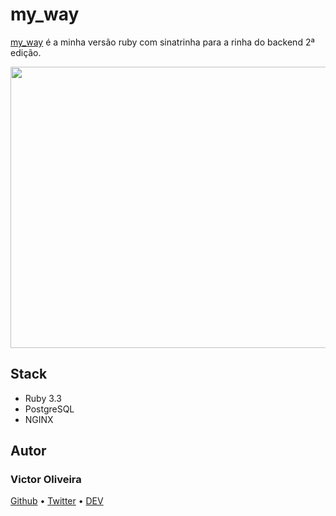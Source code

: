 # my_way

[my_way](https://github.com/v1t4o/my_way) é a minha versão ruby com sinatrinha para a rinha do backend 2ª edição.

<img src="https://github.com/v1t4o/my_way/assets/myway.png" width="700" height="450"/> 

## Stack

* Ruby 3.3
* PostgreSQL
* NGINX

## Autor

### Victor Oliveira

[Github](https://github.com/v1t4o) • [Twitter](https://twitter.com/devitaun) • [DEV](https://dev.to/v1t4o)
